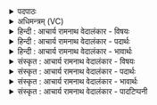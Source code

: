 <details><summary>पदपाठः</summary>

वा꣣श्राः꣢। अ꣣र्षन्ति। इ꣡न्द꣢꣯वः। अ꣣भि꣢। व꣣त्स꣢म्। न। मा꣣त꣡रः꣢। द꣣धन्विरे꣢। ग꣡भ꣢꣯स्त्योः। ११९३।
</details>

<details><summary>अधिमन्त्रम् (VC)</summary>

- पवमानः सोमः
- असितः काश्यपो देवलो वा
- गायत्री
- षड्जः
</details>

<details><summary>हिन्दी : आचार्य रामनाथ वेदालंकार - विषयः</summary>

अगले मन्त्र में परमानन्द की प्राप्ति का वर्णन है।
</details>

<details><summary>हिन्दी : आचार्य रामनाथ वेदालंकार - पदार्थः</summary>

पदार्थान्वयभाषाः -  (वाश्राः) रँभाती हुई (मातरः) गायें (वत्सं न) जैसे बछड़े की ओर जाती हैं, वैसे ही (वाश्राः) उपदेश देते हुए (इन्दवः) रस से भिगोनेवाले ब्रह्मानन्द-रस (वत्सम् अभि) प्रिय उपासक की ओर (अर्षन्ति) जाते हैं और (गभस्त्योः) बाहुओं में (दधन्विरे) धारण किये जाते हैं अर्थात् ब्रह्मानन्द-रसों की प्राप्ति होने पर उपासक भुजाओं से कर्म करने में संलग्न हो जाता है ॥७॥ यहाँ श्लिष्टोपमालङ्कार है ॥७॥
</details>

<details><summary>हिन्दी : आचार्य रामनाथ वेदालंकार - भावार्थः</summary>

भावार्थभाषाः -  ब्रह्मानन्द भी सत्कर्मों के बिना शोभा नहीं पाते ॥७॥
</details>

<details><summary>संस्कृत : आचार्य रामनाथ वेदालंकार - विषयः</summary>

अथ परमानन्दप्राप्तिं वर्णयति।
</details>

<details><summary>संस्कृत : आचार्य रामनाथ वेदालंकार - पदार्थः</summary>

पदार्थान्वयभाषाः -  (वाश्राः) रम्भायमाणाः (मातरः) धेनवः (वत्सं न) वत्सं प्रति यथा गच्छन्ति तथा (वाश्राः) उपदेष्टारः [वाश्यन्ते शब्दायन्ते उपदिशन्तीति वाश्राः। वाशृ शब्दे, दिवादिः। ‘स्फायितञ्चि०’ उ० २।१३ इत्यनेन रक् प्रत्ययः।] (इन्दवः) क्लेदकाः ब्रह्मानन्दरसाः (वत्सम् अभि) प्रियम् उपासकं प्रति (अर्षन्ति) गच्छन्ति, किञ्च (गभस्त्योः) बाह्वोः [गभस्ती इति बाहुनाम। निघं० २।४।] (दधन्विरे) ध्रियन्ते। तेषां प्राप्तौ उपासकः बाहुभ्यां कर्मपरायणो जायते इत्यर्थः ॥७॥ अत्र श्लिष्टोपमालङ्कारः ॥७॥
</details>

<details><summary>संस्कृत : आचार्य रामनाथ वेदालंकार - भावार्थः</summary>

भावार्थभाषाः -  ब्रह्मानन्दा अपि सत्कर्माणि विना न शोभन्ते ॥७॥
</details>

<details><summary>संस्कृत : आचार्य रामनाथ वेदालंकार - पादटिप्पनी</summary>

टिप्पणी:   १.ऋ० ९।१३।७,‘मातरः’इत्यत्र ‘धे॒नवः॑’।
</details>